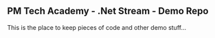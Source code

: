 ## PM Tech Academy - .Net Stream - Demo Repo

This is the place to keep pieces of code and other demo stuff...
